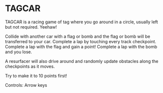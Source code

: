 # TAGCAR

TAGCAR is a racing game of tag where you go around in a circle, usually left but not required. Yeehaw!

Collide with another car with a flag or bomb and the flag or bomb will be transferred to your car. Complete a lap by touching every track checkpoint. Complete a lap with the flag and gain a point! Complete a lap with the bomb and you lose.

A resurfacer will also drive around and randomly update obstacles along the checkpoints as it moves.

Try to make it to 10 points first!

Controls: Arrow keys

